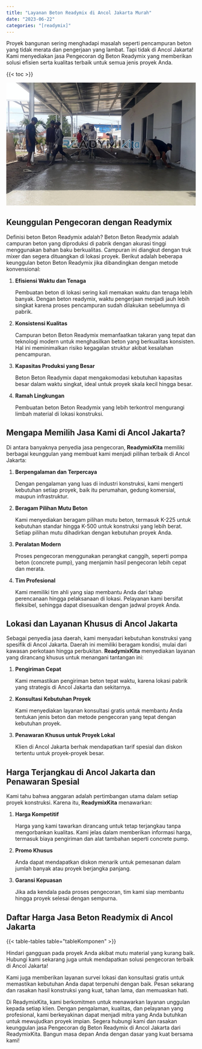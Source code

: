 ```yaml
---
title: "Layanan Beton Readymix di Ancol Jakarta Murah"
date: "2023-06-22"
categories: "[readymix]"
---
```


Proyek bangunan sering menghadapi masalah seperti pencampuran beton yang tidak merata dan pengerjaan yang lambat. Tapi tidak di Ancol Jakarta! Kami menyediakan jasa Pengecoran dg Beton Readymix yang memberikan solusi efisien serta kualitas terbaik untuk semua jenis proyek Anda.

{{< toc >}}

![Layanan Beton Readymix di Ancol Jakarta Murah](/images/readymix/cor-readymix-05.jpg)

## Keunggulan Pengecoran dengan Readymix

Definisi beton Beton Readymix adalah? Beton Beton Readymix adalah campuran beton yang diproduksi di pabrik dengan akurasi tinggi menggunakan bahan baku berkualitas. Campuran ini diangkut dengan truk mixer dan segera dituangkan di lokasi proyek. Berikut adalah beberapa keunggulan beton Beton Readymix jika dibandingkan dengan metode konvensional:

1. **Efisiensi Waktu dan Tenaga**

   Pembuatan beton di lokasi sering kali memakan waktu dan tenaga lebih banyak. Dengan beton readymix, waktu pengerjaan menjadi jauh lebih singkat karena proses pencampuran sudah dilakukan sebelumnya di pabrik.

2. **Konsistensi Kualitas**

   Campuran beton Beton Readymix memanfaatkan takaran yang tepat dan teknologi modern untuk menghasilkan beton yang berkualitas konsisten. Hal ini meminimalkan risiko kegagalan struktur akibat kesalahan pencampuran.

3. **Kapasitas Produksi yang Besar**

   Beton Beton Readymix dapat mengakomodasi kebutuhan kapasitas besar dalam waktu singkat, ideal untuk proyek skala kecil hingga besar.

4. **Ramah Lingkungan**

   Pembuatan beton Beton Readymix yang lebih terkontrol mengurangi limbah material di lokasi konstruksi.

## Mengapa Memilih Jasa Kami di Ancol Jakarta?

Di antara banyaknya penyedia jasa pengecoran, **ReadymixKita** memiliki berbagai keunggulan yang membuat kami menjadi pilihan terbaik di Ancol Jakarta:

1. **Berpengalaman dan Terpercaya**

   Dengan pengalaman yang luas di industri konstruksi, kami mengerti kebutuhan setiap proyek, baik itu perumahan, gedung komersial, maupun infrastruktur.

2. **Beragam Pilihan Mutu Beton**

   Kami menyediakan beragam pilihan mutu beton, termasuk K-225 untuk kebutuhan standar hingga K-500 untuk konstruksi yang lebih berat. Setiap pilihan mutu dihadirkan dengan kebutuhan proyek Anda.

3. **Peralatan Modern**

   Proses pengecoran menggunakan perangkat canggih, seperti pompa beton (concrete pump), yang menjamin hasil pengecoran lebih cepat dan merata.

4. **Tim Profesional**

   Kami memiliki tim ahli yang siap membantu Anda dari tahap perencanaan hingga pelaksanaan di lokasi. Pelayanan kami bersifat fleksibel, sehingga dapat disesuaikan dengan jadwal proyek Anda.

## Lokasi dan Layanan Khusus di Ancol Jakarta

Sebagai penyedia jasa daerah, kami menyadari kebutuhan konstruksi yang spesifik di Ancol Jakarta. Daerah ini memiliki beragam kondisi, mulai dari kawasan perkotaan hingga perbukitan. **ReadymixKita** menyediakan layanan yang dirancang khusus untuk menangani tantangan ini:

1. **Pengiriman Cepat**

   Kami memastikan pengiriman beton tepat waktu, karena lokasi pabrik yang strategis di Ancol Jakarta dan sekitarnya.

2. **Konsultasi Kebutuhan Proyek**

   Kami menyediakan layanan konsultasi gratis untuk membantu Anda tentukan jenis beton dan metode pengecoran yang tepat dengan kebutuhan proyek.

3. **Penawaran Khusus untuk Proyek Lokal**

   Klien di Ancol Jakarta berhak mendapatkan tarif spesial dan diskon tertentu untuk proyek-proyek besar.

## Harga Terjangkau di Ancol Jakarta dan Penawaran Spesial

Kami tahu bahwa anggaran adalah pertimbangan utama dalam setiap proyek konstruksi. Karena itu, **ReadymixKita** menawarkan:

1. **Harga Kompetitif**

   Harga yang kami tawarkan dirancang untuk tetap terjangkau tanpa mengorbankan kualitas. Kami jelas dalam memberikan informasi harga, termasuk biaya pengiriman dan alat tambahan seperti concrete pump.

2. **Promo Khusus**

   Anda dapat mendapatkan diskon menarik untuk pemesanan dalam jumlah banyak atau proyek berjangka panjang.

3. **Garansi Kepuasan**

   Jika ada kendala pada proses pengecoran, tim kami siap membantu hingga proyek selesai dengan sempurna.

## Daftar Harga Jasa Beton Readymix di Ancol Jakarta

{{< table-tables table="tableKomponen" >}}

Hindari gangguan pada proyek Anda akibat mutu material yang kurang baik. Hubungi kami sekarang juga untuk mendapatkan solusi pengecoran terbaik di Ancol Jakarta!

Kami juga memberikan layanan survei lokasi dan konsultasi gratis untuk memastikan kebutuhan Anda dapat terpenuhi dengan baik. Pesan sekarang dan rasakan hasil konstruksi yang kuat, tahan lama, dan memuaskan hati.

Di ReadymixKita, kami berkomitmen untuk menawarkan layanan unggulan kepada setiap klien. Dengan pengalaman, kualitas, dan pelayanan yang profesional, kami berkeyakinan dapat menjadi mitra yang Anda butuhkan untuk mewujudkan proyek impian. Segera hubungi kami dan rasakan keunggulan jasa Pengecoran dg Beton Readymix di Ancol Jakarta dari ReadymixKita. Bangun masa depan Anda dengan dasar yang kuat bersama kami!